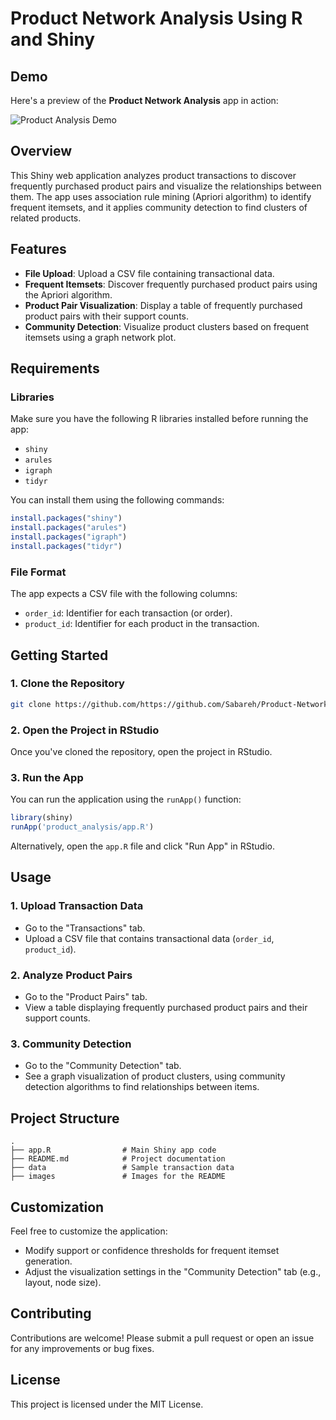# **Product Network Analysis Using R and Shiny**

## Demo

Here's a preview of the **Product Network Analysis** app in action:

![Product Analysis Demo](images/demo.png)

## **Overview**

This Shiny web application analyzes product transactions to discover frequently purchased product pairs and visualize the relationships between them. The app uses association rule mining (Apriori algorithm) to identify frequent itemsets, and it applies community detection to find clusters of related products.

## **Features**

- **File Upload**: Upload a CSV file containing transactional data.
- **Frequent Itemsets**: Discover frequently purchased product pairs using the Apriori algorithm.
- **Product Pair Visualization**: Display a table of frequently purchased product pairs with their support counts.
- **Community Detection**: Visualize product clusters based on frequent itemsets using a graph network plot.

## **Requirements**

### **Libraries**
Make sure you have the following R libraries installed before running the app:
- `shiny`
- `arules`
- `igraph`
- `tidyr`
  
You can install them using the following commands:
```r
install.packages("shiny")
install.packages("arules")
install.packages("igraph")
install.packages("tidyr")
```

### **File Format**
The app expects a CSV file with the following columns:
- `order_id`: Identifier for each transaction (or order).
- `product_id`: Identifier for each product in the transaction.

## **Getting Started**

### **1. Clone the Repository**

```bash
git clone https://github.com/https://github.com/Sabareh/Product-Network-Analysis-Using-R.git
```

### **2. Open the Project in RStudio**
Once you've cloned the repository, open the project in RStudio.

### **3. Run the App**
You can run the application using the `runApp()` function:

```r
library(shiny)
runApp('product_analysis/app.R')
```

Alternatively, open the `app.R` file and click "Run App" in RStudio.

## **Usage**

### **1. Upload Transaction Data**
- Go to the "Transactions" tab.
- Upload a CSV file that contains transactional data (`order_id`, `product_id`).

### **2. Analyze Product Pairs**
- Go to the "Product Pairs" tab.
- View a table displaying frequently purchased product pairs and their support counts.

### **3. Community Detection**
- Go to the "Community Detection" tab.
- See a graph visualization of product clusters, using community detection algorithms to find relationships between items.

## **Project Structure**

```plaintext
.
├── app.R                # Main Shiny app code
├── README.md            # Project documentation
├── data                 # Sample transaction data
├── images               # Images for the README
```

## **Customization**

Feel free to customize the application:
- Modify support or confidence thresholds for frequent itemset generation.
- Adjust the visualization settings in the "Community Detection" tab (e.g., layout, node size).

## **Contributing**

Contributions are welcome! Please submit a pull request or open an issue for any improvements or bug fixes.

## **License**

This project is licensed under the MIT License.
